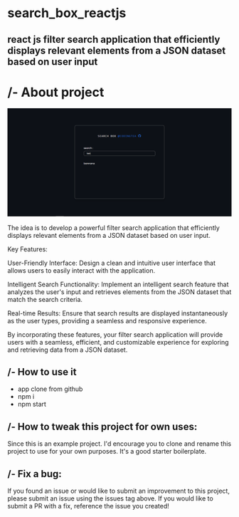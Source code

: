 # search_box_reactjs
## react js filter search application that efficiently displays relevant elements from a JSON dataset based on user input

# /- About project
<img src='/searchbox.PNG' />

The idea is to develop a powerful filter search application that efficiently displays relevant elements from a JSON dataset based on user input.

Key Features:

User-Friendly Interface: Design a clean and intuitive user interface that allows users to easily interact with the application.

Intelligent Search Functionality: Implement an intelligent search feature that analyzes the user's input and retrieves elements from the JSON dataset that match the search criteria.

Real-time Results: Ensure that search results are displayed instantaneously as the user types, providing a seamless and responsive experience.

By incorporating these features, your filter search application will provide users with a seamless, efficient, and customizable experience for exploring and retrieving data from a JSON dataset.

## /- How to use it
<ul>
    <li>app clone from github</li>
    <li>npm i</li>
    <li>npm start</li>
</ul>

## /- How to tweak this project for own uses:

Since this is an example project. I'd encourage you to clone and rename this project to use for your own purposes. It's a good starter boilerplate.

## /- Fix a bug:

If you found an issue or would like to submit an improvement to this project, please submit an issue using the issues tag above. If you would like to submit a PR with a fix, reference the issue you created!